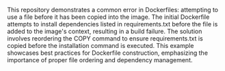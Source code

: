 This repository demonstrates a common error in Dockerfiles: attempting to use a file before it has been copied into the image. The initial Dockerfile attempts to install dependencies listed in requirements.txt before the file is added to the image's context, resulting in a build failure. The solution involves reordering the COPY command to ensure requirements.txt is copied before the installation command is executed. This example showcases best practices for Dockerfile construction, emphasizing the importance of proper file ordering and dependency management.